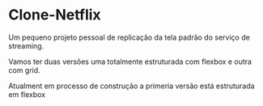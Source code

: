 ﻿# Clone-Netflix
 
 Um pequeno projeto pessoal de replicação da tela padrão do serviço de streaming.
 
 Vamos ter duas versões uma totalmente estruturada com flexbox e outra com grid.
 
 Atualment em processo de construção a primeria versão está estruturada em flexbox
